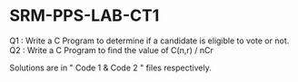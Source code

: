 # SRM-PPS-LAB-CT1

Q1 : Write a C Program to determine if a candidate is eligible to vote or not.
Q2 : Write a C Program to find the value of C(n,r) / nCr

Solutions are in " Code 1 & Code 2 " files respectively.
